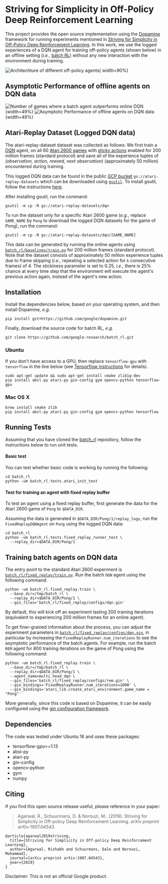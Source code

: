 # Striving for Simplicity in Off-Policy Deep Reinforcement Learning

This project provides the open source implementation using the 
[Dopamine][dopamine] framework for running experiments mentioned in [Striving for Simplicity in Off-Policy Deep Reinforcement Learning][paper].
In this work, we use the logged experiences of a DQN agent for training off-policy
agents (shown below) in an offline setting (*i.e.*, [batch RL][batch_rl]) without any new
interaction with the environment during training.

![Architechture of different
off-policy agents](https://i.imgur.com/Ntgcecq.png){ width=90%}

[paper]: https://arxiv.org/pdf/1907.04543.pdf
[dopamine]: https://github.com/google/dopamine

## Asymptotic Performance of offline agents on DQN data
![Number of games where a batch agent outperforms online DQN](https://i.imgur.com/vNDbSIk.png){width=49%} ![Asymptotic Performance of offline agents on DQN data](https://i.imgur.com/msNs8VV.png){width=49%}

## Atari-Replay Dataset (Logged DQN data) 

The atari-replay-dataset dataset was collected as follows:
We first train a [DQN][nature_dqn] agent, on all 60 [Atari 2600 games][ale]
with [sticky actions][stochastic_ale] enabled for 200 million frames (standard protocol) and save all of the experience tuples
of *(observation, action, reward, next observation)* (approximately 50 million)
encountered during training. 

This logged DQN data can be found in the public [GCP bucket][gcp_bucket]
`gs://atari-replay-datasets` which can be downloaded using [`gsutil`][gsutil].
To install gsutil, follow the instructions [here][gsutil_install].

After installing gsutil, run the command:

```
gsutil -m cp -R gs://atari-replay-datasets/dqn
```

To run the dataset only for a specific Atari 2600 game (*e.g.*, replace `GAME_NAME`
by `Pong` to download the logged DQN datasets for the game of Pong),
run the command:

```
gsutil -m cp -R gs://atari-replay-datasets/dqn/[GAME_NAME]
```


This data can be generated by running the online agents using
[`batch_rl/baselines/train.py`](https://github.com/google-research/batch_rl/blob/master/batch_rl/baselines/train.py) for 200 million frames
(standard protocol). Note that the dataset consists of approximately 50 million
experience tuples due to frame skipping (*i.e.*, repeating a selected action for
`k` consecutive frames) of 4. The stickiness parameter is set to 0.25, *i.e.*,
there is 25% chance at every time step that the environment will execute the
agent's previous action again, instead of the agent's new action.

[nature_dqn]: https://www.nature.com/articles/nature14236?wm=book_wap_0005
[gsutil_install]: https://cloud.google.com/storage/docs/gsutil_install#install
[gsutil]: https://cloud.google.com/storage/docs/gsutil
[batch_rl]: http://tgabel.de/cms/fileadmin/user_upload/documents/Lange_Gabel_EtAl_RL-Book-12.pdf
[stochastic_ale]: https://arxiv.org/abs/1709.06009
[ale]: https://github.com/mgbellemare/Arcade-Learning-Environment
[gcp_bucket]: https://console.cloud.google.com/storage/browser/atari-replay-datasets


## Installation
Install the dependencies below, based on your operating system, and then
install Dopamine, *e.g*.

```
pip install git+https://github.com/google/dopamine.git
```

Finally, download the source code for batch RL, *e.g.*

```
git clone https://github.com/google-research/batch_rl.git
```

### Ubuntu

If you don't have access to a GPU, then replace `tensorflow-gpu` with
`tensorflow` in the line below (see [Tensorflow
instructions](https://www.tensorflow.org/install/install_linux) for details).

```
sudo apt-get update && sudo apt-get install cmake zlib1g-dev
pip install absl-py atari-py gin-config gym opencv-python tensorflow-gpu
```

### Mac OS X

```
brew install cmake zlib
pip install absl-py atari-py gin-config gym opencv-python tensorflow
```

## Running Tests

Assuming that you have cloned the
[batch_rl](https://github.com/google-research/batch_rl.git) repository,
follow the instructions below to run unit tests.

#### Basic test
You can test whether basic code is working by running the following:

```
cd batch_rl
python -um batch_rl.tests.atari_init_test
```

#### Test for training an agent with fixed replay buffer
To test an agent using a fixed replay buffer, first generate the data for the
Atari 2600 game of `Pong` to `$DATA_DIR`.


Assuming the data is generated in `$DATA_DIR/Pong/1/replay_logs`, run the `FixedReplayDQNAgent` on `Pong` using the logged DQN data:

```
cd batch_rl
python -um batch_rl.tests.fixed_replay_runner_test \
  --replay_dir=$DATA_DIR/Pong/1
```

## Training batch agents on DQN data

The entry point to the standard Atari 2600 experiment is
[`batch_rl/fixed_replay/train.py`](https://github.com/google-research/batch_rl/blob/master/batch_rl/fixed_replay/train.py).
Run the batch `DQN` agent using the following command:

```
python -um batch_rl.fixed_replay.train \
  --base_dir=/tmp/batch_rl \
  --replay_dir=$DATA_DIR/Pong/1 \
  --gin_files='batch_rl/fixed_replay/configs/dqn.gin'
```

By default, this will kick off an experiment lasting 200 training iterations
(equivalent to experiencing 200 million frames for an online agent).

To get finer-grained information about the process,
you can adjust the experiment parameters in
[`batch_rl/fixed_replay/configs/dqn.gin`](https://github.com/google-research/batch_rl/blob/master/batch_rl/fixed_replay/configs/dqn.gin),
in particular by increasing the `FixedReplayRunner.num_iterations` to see
the asymptotic performance of the batch agents. For example,
run the batch `REM` agent for 800 training iterations on the game of Pong 
using the following command:

```
python -um batch_rl.fixed_replay.train \
  --base_dir=/tmp/batch_rl \
  --replay_dir=$DATA_DIR/Pong/1 \
  --agent_name=multi_head_dqn \
  --gin_files='batch_rl/fixed_replay/configs/rem.gin' \
  --gin_bindings='FixedReplayRunner.num_iterations=1000' \
  --gin_bindings='atari_lib.create_atari_environment.game_name = "Pong"'
```

More generally, since this code is based on Dopamine, it can be
easily configured using the
[gin configuration framework](https://github.com/google/gin-config).


## Dependencies

The code was tested under Ubuntu 16 and uses these packages:

- tensorflow-gpu>=1.13
- absl-py
- atari-py
- gin-config
- opencv-python
- gym
- numpy

Citing
------
If you find this open source release useful, please reference in your paper:

> Agarwal, R., Schuurmans, D. & Norouzi, M.. (2019).
> Striving for Simplicity in Off-policy Deep Reinforcement Learning.
> *arXiv preprint arXiv:1907.04543*.

    @article{agarwal2019striving,
      title={Striving for Simplicity in Off-policy Deep Reinforcement Learning},
      author={Agarwal, Rishabh and Schuurmans, Dale and Norouzi, Mohammad},
      journal={arXiv preprint arXiv:1907.04543},
      year={2019}
    }

Disclaimer: This is not an official Google product.
